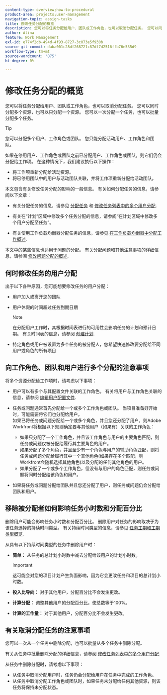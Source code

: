 ```yaml
---
content-type: overview;how-to-procedural
product-area: projects;user-management
navigation-topic: assign-tasks
title: 修改任务分配的概览
description: 您可以将任务分配给用户、团队或工作角色，也可以取消分配任务。 您可以同时分配多个资源，也可以只分配一个资源。 您可以一次分配一个任务，也可以批量分配多个任务。
author: Alina
feature: Work Management
exl-id: e774f2db-494d-4f93-8727-3c073e5f930b
source-git-commit: daba001c28df268721c87df7d2516ffb76e535d9
workflow-type: tm+mt
source-wordcount: '875'
ht-degree: 0%

---
```


# 修改任务分配的概览

您可以将任务分配给用户、团队或工作角色，也可以取消分配任务。 您可以同时分配多个资源，也可以只分配一个资源。 您可以一次分配一个任务，也可以批量分配多个任务。

>[!TIP]
>
>您可以分配多个用户、工作角色或团队。 您只能分配活动用户、工作角色和团队。
>
>如果在停用用户、工作角色或团队之前已分配用户、工作角色或团队，则它们仍会分配给工作项。 在这种情况下，我们建议执行以下操作：
>
>* 将工作项重新分配给活动资源。
>* 将已停用团队中的用户与活动团队关联，并将工作项重新分配给活动团队。
>

本文包含有关修改任务分配的影响的一般信息。 有关如何分配任务的信息，请参阅以下文章：

* 有关分配任务的信息，请参见 [分配任务](../../../manage-work/tasks/assign-tasks/assign-tasks.md) 和 [修改任务列表中的多个用户分配](../../../manage-work/tasks/assign-tasks/modify-multiple-assignments-in-task-list.md).

* 有关在“计划”区域中修改多个任务分配的信息，请参阅“在计划区域中修改多个用户分配至任务”。
* 有关使用工作负载均衡器分配任务的信息，请参见 [在工作负载均衡器中分配工作概述](../../../resource-mgmt/workload-balancer/assign-work-in-workload-balancer.md).

本文中的某些信息也适用于问题的分配。 有关分配问题和其他注意事项的详细信息，请参阅 [修改问题分配的概述](../../../manage-work/issues/manage-issues/modify-issue-assignments-overview.md).

## 何时修改任务的用户分配

出于以下各种原因，您可能想要修改任务的用户分配：

* 用户加入或离开您的团队
* 用户休假的时间超过任务到期日期

  >[!NOTE]
  >
  >在分配用户工作时，其根据时间表进行的可用性会影响任务的计划和预计日期。 有关时间表的信息，请参阅 [创建计划](../../../administration-and-setup/set-up-workfront/configure-timesheets-schedules/create-schedules.md).

* 特定角色或用户被设置为多个任务的被分配人，您希望快速修改要分配给不同用户或角色的所有项目

## 向工作角色、团队和用户进行多个分配的注意事项

将多个资源分配给工作项时，请考虑以下事项：

* 用户可以有多个与其配置文件关联的工作角色。 有关将用户与工作角色关联的信息，请参阅 [编辑用户配置文件](../../../administration-and-setup/add-users/create-and-manage-users/edit-a-users-profile.md).

* 任务或问题通常首先分配给一个或多个工作角色或团队。 当项目准备好开始时，可能需要将它们也分配给用户。\
  如果已将任务或问题分配给一个或多个角色，并且您还分配了用户，则Adobe Workfront将根据以下规则确定要与其他用户（如果有）关联的工作角色：

   * 如果只分配了一个工作角色，并且该工作角色与用户的主要角色匹配，则任务或问题仅被分配给履行其主要角色的用户。
   * 如果分配了多个角色，并且至少有一个角色与用户的辅助角色匹配，则将任务或问题分配给履行其中一个其他角色(如果存在多个匹配，则Workfront会随机选择其他角色)以及分配的任何其他角色的用户。
   * 如果分配了一个或多个工作角色，但没有与用户的角色匹配，则任务或问题将同时分配给该角色和用户。

* 如果将任务或问题分配给团队并且您还分配了用户，则任务或问题仍会分配给团队和用户。

## 移除被分配者如何影响任务小时数和分配百分比

删除用户可能会影响任务小时数和分配百分比。 删除用户对任务的影响取决于为该任务选择的持续时间类型。 有关持续时间类型的信息，请参见 [任务工期和工期类型概览](../../../manage-work/tasks/taskdurtn/task-duration-and-duration-type.md).

从具有以下持续时间类型的任务中删除用户时：

* **简单：** 从任务的总计划小时数中减去分配给该用户的计划小时数。

  >[!IMPORTANT]
  >
  >这可能会对您的项目计划产生负面影响，因为它会更改任务和项目的总计划小时数。

* **投入比导向：** 对于其他用户，分配百分比不会发生更改。
* **计算分配：** 调整其他用户的分配百分比，使总数等于100%。
* **计算的工作量：** 对于其他用户，分配百分比不会发生更改。

## 有关取消分配任务的注意事项

您可以一次从一个任务中删除分配，也可以批量从多个任务中删除分配。

有关从任务中批量删除分配的详细信息，请参阅 [修改任务列表中的多个用户分配](../../../manage-work/tasks/assign-tasks/modify-multiple-assignments-in-task-list.md).

从任务中删除分配时，请考虑以下事项：

* 从任务中取消分配用户时，任务仍会分配给用户在任务中完成的工作角色。
* 从任务中取消分配工作角色或团队时，如果任务未分配给任何其他资源，则该任务将保持未分配状态。
